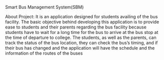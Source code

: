Smart Bus Management System(SBM)


About Project: 
It is an application designed for students availing of the 
bus facility. The basic objective behind developing this 
application is to provide ease to students and their parents 
regarding the bus facility because students have to wait for a 
long time for the bus to arrive at the bus stop at the time of 
departure to college. The students, as well as the parents, can 
track the status of the bus location, they can check the bus’s
timing, and if their bus has changed and the application will 
have the schedule and the information of the routes of the 
buses
